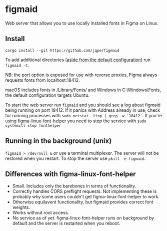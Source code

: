 # figmaid

Web server that allows you to use locally installed fonts in Figma on Linux.


## Install
`cargo install --git https://github.com/jqpe/figmaid` 

To add additional directories ([aside from the default configuration](https://figmaid.nykanen.me/usage.html#configuration)) run `figmaid -t`.  

NB: the port option is exposed for use with reverse proxies, Figma always requests fonts from localhost:18412.

macOS includes fonts in /Library/Fonts/ and Windows in C:\Windows\Fonts, the default configuration targets Ubuntu.
  
To start the web server run `figmaid` and you should see a log about figmaid being running on port 18412. If it panics with Address already in use, check for running processes with `sudo netstat -ltnp | grep -w '18412'`. If you're using [figma-linux-font-helper](https://github.com/Figma-Linux/figma-linux-font-helper) you need to stop the service with `sudo systemctl stop fonthelper`
  
## Running in the background (unix)
`figmaid > /dev/null &` or use a terminal multiplexer. The server will not be restored when you restart. To stop the server use `pkill -e figmaid`.
  
## Differences with figma-linux-font-helper
- Small. Includes only the barebones in terms of functionality.
- Correctly handles CORS preflight requests. Not implementing these is probably why some users couldn't get figma-linux-font-helper to work.
- Otherwise equilavent functionality, but figmaid provides correct font weights.
- Works without root access. 
- No service as of yet. figma-linux-font-helper runs on background by default and the server is restarted when you reboot. 
